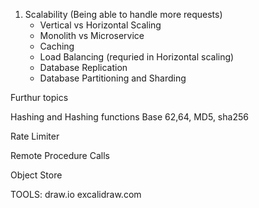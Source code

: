 1. Scalability (Being able to handle more requests)
    - Vertical vs Horizontal Scaling 
    - Monolith vs Microservice
    - Caching 
    - Load Balancing (requried in Horizontal scaling)
    - Database Replication 
    - Database Partitioning and Sharding


Furthur topics 


Hashing and Hashing functions Base 62,64, MD5, sha256 

Rate Limiter 

Remote Procedure Calls 

Object Store 

TOOLS: 
    draw.io 
    excalidraw.com